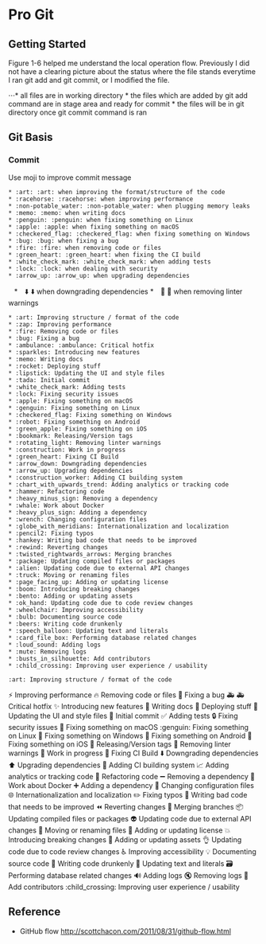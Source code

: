 # Pro Git
## Getting Started
Figure 1-6 helped me understand the local operation flow. Previously I did not have a clearing picture about the status where the file stands everytime I ran git add and git commit, or I modified the file.

⋅⋅⋅* all files are in working directory
    * the files which are added by git add command are in stage area and ready for commit
    * the files will be in git directory once git commit command is ran
## Git Basis
### Commit
Use moji to improve commit message

    * :art: :art: when improving the format/structure of the code
    * :racehorse: :racehorse: when improving performance
    * :non-potable_water: :non-potable_water: when plugging memory leaks
    * :memo: :memo: when writing docs
    * :penguin: :penguin: when fixing something on Linux
    * :apple: :apple: when fixing something on macOS
    * :checkered_flag: :checkered_flag: when fixing something on Windows
    * :bug: :bug: when fixing a bug
    * :fire: :fire: when removing code or files
    * :green_heart: :green_heart: when fixing the CI build
    * :white_check_mark: :white_check_mark: when adding tests
    * :lock: :lock: when dealing with security
    * :arrow_up: :arrow_up: when upgrading dependencies
    *　:arrow_down: :arrow_down: when downgrading dependencies
    *　:shirt: :shirt: when removing linter warnings
    
    * :art: Improving structure / format of the code
    * :zap: Improving performance
    * :fire: Removing code or files
    * :bug: Fixing a bug
    * :ambulance: :ambulance: Critical hotfix
    * :sparkles: Introducing new features
    * :memo: Writing docs
    * :rocket: Deploying stuff
    * :lipstick: Updating the UI and style files
    * :tada: Initial commit
    * :white_check_mark: Adding tests
    * :lock: Fixing security issues
    * :apple: Fixing something on macOS
    * :genguin: Fixing something on Linux
    * :checkered_flag: Fixing something on Windows
    * :robot: Fixing something on Android
    * :green_apple: Fixing something on iOS
    * :bookmark: Releasing/Version tags
    * :rotating_light: Removing linter warnings
    * :construction: Work in progress
    * :green_heart: Fixing CI Build
    * :arrow_down: Downgrading dependencies
    * :arrow_up: Upgrading dependencies
    * :construction_worker: Adding CI building system
    * :chart_with_upwards_trend: Adding analytics or tracking code
    * :hammer: Refactoring code
    * :heavy_minus_sign: Removing a dependency
    * :whale: Work about Docker
    * :heavy_plus_sign: Adding a dependency
    * :wrench: Changing configuration files
    * :globe_with_meridians: Internationalization and localization
    * :pencil2: Fixing typos
    * :hankey: Writing bad code that needs to be improved
    * :rewind: Reverting changes
    * :twisted_rightwards_arrows: Merging branches
    * :package: Updating compiled files or packages
    * :alien: Updating code due to external API changes
    * :truck: Moving or renaming files
    * :page_facing_up: Adding or updating license
    * :boom: Introducing breaking changes
    * :bento: Adding or updating assets
    * :ok_hand: Updating code due to code review changes
    * :wheelchair: Improving accessibility
    * :bulb: Documenting source code
    * :beers: Writing code drunkenly
    * :speech_balloon: Updating text and literals
    * :card_file_box: Performing database related changes
    * :loud_sound: Adding logs
    * :mute: Removing logs
    * :busts_in_silhouette: Add contributors
    * :child_crossing: Improving user experience / usability
    
    :art: Improving structure / format of the code
:zap: Improving performance
:fire: Removing code or files
:bug: Fixing a bug
:ambulance: :ambulance: Critical hotfix
:sparkles: Introducing new features
:memo: Writing docs
:rocket: Deploying stuff
:lipstick: Updating the UI and style files
:tada: Initial commit
:white_check_mark: Adding tests
:lock: Fixing security issues
:apple: Fixing something on macOS
:genguin: Fixing something on Linux
:checkered_flag: Fixing something on Windows
:robot: Fixing something on Android
:green_apple: Fixing something on iOS
:bookmark: Releasing/Version tags
:rotating_light: Removing linter warnings
:construction: Work in progress
:green_heart: Fixing CI Build
:arrow_down: Downgrading dependencies
:arrow_up: Upgrading dependencies
:construction_worker: Adding CI building system
:chart_with_upwards_trend: Adding analytics or tracking code
:hammer: Refactoring code
:heavy_minus_sign: Removing a dependency
:whale: Work about Docker
:heavy_plus_sign: Adding a dependency
:wrench: Changing configuration files
:globe_with_meridians: Internationalization and localization
:pencil2: Fixing typos
:hankey: Writing bad code that needs to be improved
:rewind: Reverting changes
:twisted_rightwards_arrows: Merging branches
:package: Updating compiled files or packages
:alien: Updating code due to external API changes
:truck: Moving or renaming files
:page_facing_up: Adding or updating license
:boom: Introducing breaking changes
:bento: Adding or updating assets
:ok_hand: Updating code due to code review changes
:wheelchair: Improving accessibility
:bulb: Documenting source code
:beers: Writing code drunkenly
:speech_balloon: Updating text and literals
:card_file_box: Performing database related changes
:loud_sound: Adding logs
:mute: Removing logs
:busts_in_silhouette: Add contributors
:child_crossing: Improving user experience / usability
  
## Reference
* GitHub flow
http://scottchacon.com/2011/08/31/github-flow.html
